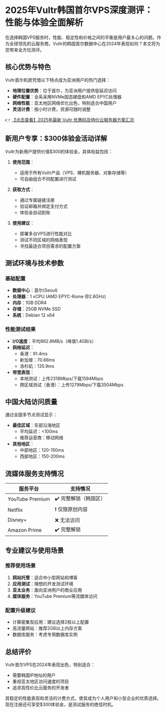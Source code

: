 # 2025年Vultr韩国首尔VPS深度测评：性能与体验全面解析

在选择韩国VPS服务时，性能、稳定性和价格之间的平衡是用户最关心的问题。作为全球领先的云服务商，Vultr的韩国首尔数据中心在2024年表现如何？本文将为您带来全方位测评。

## 核心优势与特色

Vultr首尔机房凭借以下特点成为亚洲用户的热门选择：

- **地理位置优势**：位于首尔，为亚洲用户提供低延迟访问
- **硬件配置**：全系采用NVMe固态硬盘和AMD EPYC处理器
- **网络性能**：亚太地区网络优化出色，特别适合中国用户
- **灵活计费**：按小时计费，资源可随时调整

👉 [【点击查看】2025年最新 Vultr 优惠码及特价云服务器方案汇总](https://bit.ly/VuLtr)

## 新用户专享：$300体验金活动详解

Vultr为新用户提供价值$300的体验金，具体权益包括：

1. **使用范围**：
   - 适用于所有Vultr产品（VPS、裸机服务器、对象存储等）
   - 可自由组合不同配置进行测试

2. **获取方式**：
   - 通过专属链接注册
   - 验证邮箱并绑定支付方式
   - 体验金自动到账

3. **使用建议**：
   - 部署多台VPS进行性能对比
   - 测试不同区域的网络表现
   - 寻找最适合项目需求的配置方案

## 测试环境与技术参数

### 基础配置
- **数据中心**：首尔(Seoul)
- **处理器**：1 vCPU (AMD EPYC-Rome @2.8GHz)
- **内存**：1GB DDR4
- **存储**：25GB NVMe SSD
- **系统**：Debian 12 x64

### 性能测试结果
- **I/O速度**：平均962.8MB/s（峰值1.4GB/s）
- **网络延迟**：
  - 香港：91.4ms
  - 新加坡：70.66ms 
  - 洛杉矶：135.9ms
- **带宽表现**：
  - 本地测试：上传2318Mbps/下载1594Mbps
  - 跨区域测试（香港）：上传1279Mbps/下载3504Mbps

## 中国大陆访问质量

通过全国多节点测试显示：

- **最佳区域**：东部沿海地区
  - 平均延迟：<100ms
  - 推荐运营商：移动网络
- **其他地区**：
  - 中部地区：120-150ms
  - 西部地区：150-200ms

## 流媒体服务支持情况

| 服务平台       | 支持情况           |
|----------------|-------------------|
| YouTube Premium | ✔️ 完整解锁（韩国区） |
| Netflix        | ❗ 仅限原创内容     |
| Disney+        | ❌ 无法访问        |
| Amazon Prime   | ✔️ 完整解锁        |

## 专业建议与使用场景

### 推荐使用场景
1. **网站托管**：适合中小型网站和博客
2. **应用测试**：理想的开发测试环境
3. **亚太业务**：面向亚洲用户的商业应用
4. **媒体服务**：YouTube Premium等流媒体访问

### 配置升级建议
- 计算密集型应用：建议选择2核以上配置
- 高流量网站：推荐2GB以上内存方案
- 数据库服务：考虑专用数据库实例

## 总结评价

Vultr首尔VPS在2024年表现出色，特别适合：
- 需要韩国IP地址的用户
- 重视亚太地区访问速度的项目
- 追求高性价比云服务的开发者

其稳定的性能表现和灵活的计费方式，使其成为个人用户和小型企业的优质选择。现在注册还可享受$300体验金，是测试服务的绝佳时机。